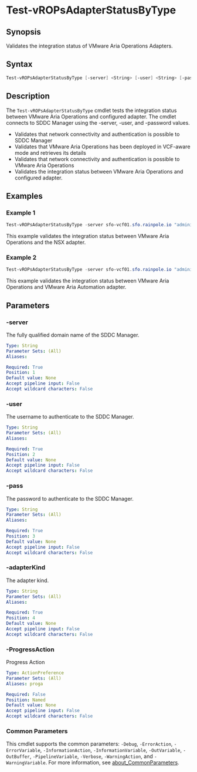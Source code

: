 # Test-vROPsAdapterStatusByType

## Synopsis

Validates the integration status of VMware Aria Operations Adapters.

## Syntax

```powershell
Test-vROPsAdapterStatusByType [-server] <String> [-user] <String> [-pass] <String> [-adapterKind] <String> [-ProgressAction <ActionPreference>] [<CommonParameters>]
```

## Description

The `Test-vROPsAdapterStatusByType` cmdlet tests the integration status between VMware Aria Operations and configured adapter.
The cmdlet connects to SDDC Manager using the -server, -user, and -password values.

- Validates that network connectivity and authentication is possible to SDDC Manager
- Validates that VMware Aria Operations has been deployed in VCF-aware mode and retrieves its details
- Validates that network connectivity and authentication is possible to VMware Aria Operations
- Validates the integration status between VMware Aria Operations and configured adapter.

## Examples

### Example 1

```powershell
Test-vROPsAdapterStatusByType -server sfo-vcf01.sfo.rainpole.io "administrator@vsphere.local" -pass "VMw@re1!" -adapterKind NSXTAdapter
```

This example validates the integration status between VMware Aria Operations and the NSX adapter.

### Example 2

```powershell
Test-vROPsAdapterStatusByType -server sfo-vcf01.sfo.rainpole.io "administrator@vsphere.local" -pass "VMw@re1!" -adapterKind CASAdapter
```

This example validates the integration status between VMware Aria Operations and VMware Aria Automation adapter.

## Parameters

### -server

The fully qualified domain name of the SDDC Manager.

```yaml
Type: String
Parameter Sets: (All)
Aliases:

Required: True
Position: 1
Default value: None
Accept pipeline input: False
Accept wildcard characters: False
```

### -user

The username to authenticate to the SDDC Manager.

```yaml
Type: String
Parameter Sets: (All)
Aliases:

Required: True
Position: 2
Default value: None
Accept pipeline input: False
Accept wildcard characters: False
```

### -pass

The password to authenticate to the SDDC Manager.

```yaml
Type: String
Parameter Sets: (All)
Aliases:

Required: True
Position: 3
Default value: None
Accept pipeline input: False
Accept wildcard characters: False
```

### -adapterKind

The adapter kind.

```yaml
Type: String
Parameter Sets: (All)
Aliases:

Required: True
Position: 4
Default value: None
Accept pipeline input: False
Accept wildcard characters: False
```

### -ProgressAction

Progress Action

```yaml
Type: ActionPreference
Parameter Sets: (All)
Aliases: proga

Required: False
Position: Named
Default value: None
Accept pipeline input: False
Accept wildcard characters: False
```

### Common Parameters

This cmdlet supports the common parameters: `-Debug`, `-ErrorAction`, `-ErrorVariable`, `-InformationAction`, `-InformationVariable`, `-OutVariable`, `-OutBuffer`, `-PipelineVariable`, `-Verbose`, `-WarningAction`, and `-WarningVariable`. For more information, see [about_CommonParameters](http://go.microsoft.com/fwlink/?LinkID=113216).
